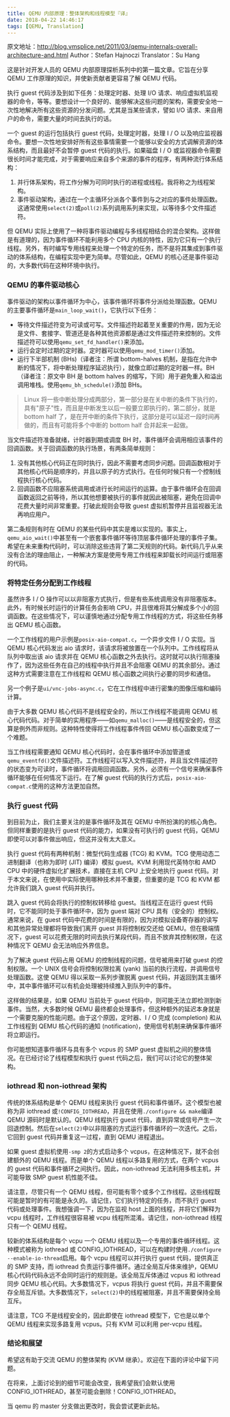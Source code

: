 ```yaml
---
title: QEMU 内部原理：整体架构和线程模型『译』
date: 2018-04-22 14:46:17
tags: [QEMU, Translation]
---
```

原文地址：http://blog.vmsplice.net/2011/03/qemu-internals-overall-architecture-and.html
Author：Stefan Hajnoczi
Translator：Su Hang

这是针对开发人员的 QEMU 内部原理探析系列中的第一篇文章。它旨在分享 QEMU 工作原理的知识，并使新贡献者更容易了解 QEMU 代码。

执行 guest 代码涉及到如下任务：处理定时器、处理 I/O 请求、响应虚拟机监视器的命令，等等。要想设计一个良好的、能够解决这些问题的架构，需要安全地一次性地解决所有这些资源的分发问题。尤其是当某些请求，譬如 I/O 请求、来自用户的命令，需要大量的时间去执行的话。

一个 guest 的运行包括执行 guest 代码，处理定时器，处理 I / O 以及响应监视器命令。要想一次性地安排好所有这些事情需要一个能够以安全的方式调解资源的体系结构，而且最好不会暂停 guest 代码的执行。如果磁盘 I / O 或监视器命令需要很长时间才能完成，对于需要响应来自多个来源的事件的程序，有两种流行体系结构：

1. 并行体系架构，将工作分解为可同时执行的进程或线程。我将称之为线程架构。
2.  事件驱动架构，通过在一个主循环分派各个事件到与之对应的事件处理函数。这通常使用`select(2)`或`poll(2)`系列调用系列来实现，以等待多个文件描述符。

但 QEMU 实际上使用了一种将事件驱动编程与多线程相结合的混合架构。这样做是有道理的，因为事件循环不能利用多个 CPU 内核的特性，因为它只有一个执行线程。另外，有时编写专用线程来处理一个特定的任务，而不是将其集成到事件驱动的体系结构，在编程实现中更为简单。尽管如此，QEMU 的核心还是事件驱动的，大多数代码在这种环境中执行。

### QEMU 的事件驱动核心

事件驱动的架构以事件循环为中心，该事件循环将事件分派给处理函数。QEMU 的主要事件循环是`main_loop_wait()`，它执行以下任务：

* 等待文件描述符变为可读或可写。文件描述符起着至关重要的作用，因为无论是文件、套接字、管道还是各种其他资源都是通过文件描述符来控制的。文件描述符可以使用`qemu_set_fd_handler()`来添加。
* 运行会定时过期的定时器。定时器可以使用`qemu_mod_timer()`添加。
* 运行下半部机制 (BHs)（译者注：所谓 bottom-halves 机制，是指在允许中断的情况下，将中断处理程序延迟执行），就像立即过期的定时器一样。BH（译者注：原文中 BH 是 bottom halves 的缩写，下同）用于避免重入和溢出调用堆栈。使用`qemu_bh_schedule()`添加 BHs。

> Linux 将一些中断处理分成两部分，第一部分是在关中断的条件下执行的，具有"原子"性，而且是中断发生以后一般要立即执行的，第二部分，就是 bottom half 了，是在开中断的条件下执行，这部分是可以延迟一段时间再做的，而且有可能将多个中断的 bottom half 合并起来一起做。

当文件描述符准备就绪，计时器到期或调度 BH 时，事件循环会调用相应该事件的回调函数。关于回调函数的执行场景，有两条简单规则：
1.  没有其他核心代码正在同时执行，因此不需要考虑同步问题。回调函数相对于其他核心代码是顺序的，并且以原子的方式执行。在任何时候只有一个控制线程执行核心代码。
2.  回调函数不应阻塞系统调用或进行长时间运行的运算。由于事件循环会在回调函数返回之前等待，所以其他想要被执行的事件就因此被阻塞，避免在回调中花费大量时间非常重要。打破此规则会导致 guest 虚拟机暂停并且监视器无法再响应用户。

第二条规则有时在 QEMU 的某些代码中其实是难以实现的。事实上，`qemu_aio_wait()`中甚至有一个嵌套事件循环等待顶层事件循环处理的事件子集。希望在未来重构代码时，可以消除这些违背了第二天规则的代码。新代码几乎从来没有合法的理由阻止，一种解决方案是使用专用工作线程来卸载长时间运行或阻塞的代码。

### 将特定任务分配到工作线程

虽然许多 I / O 操作可以以非阻塞方式执行，但是有些系统调用没有非阻塞版本。此外，有时候长时运行的计算任务会影响 CPU，并且很难将其分解成多个小的回调函数。在这些情况下，可以谨慎地通过分配专用工作线程的方式，将这些任务移出 QEMU 核心函数。

一个工作线程的用户示例是`posix-aio-compat.c`，一个异步文件 I / O 实现。当 QEMU 核心代码发出 aio 请求时，该请求将被放置在一个队列中。工作线程将从队列中取出该 aio 请求并在 QEMU 核心函数之外去执行。这时就可以执行阻塞操作了，因为这些任务在自己的线程中执行并且不会阻塞 QEMU 的其余部分。通过这种方式需要注意在工作线程和 QEMU 核心函数之间执行必要的同步和通信。

另一个例子是`ui/vnc-jobs-async.c`，它在工作线程中进行密集的图像压缩和编码计算。

由于大多数 QEMU 核心代码不是线程安全的，所以工作线程不能调用 QEMU 核心代码代码。对于简单的实用程序——如`qemu_malloc()`——是线程安全的，但这算是例外而非规则。这种特性使得将工作线程事件传回 QEMU 核心函数变成了一个难题。

当工作线程需要通知 QEMU 核心代码时，会在事件循环中添加管道或`qemu_eventfd()`文件描述符。工作线程可以写入文件描述符，并且当文件描述符的状态变为可读时，事件循环将调用回调函数。另外，必须有一个信号来确保事件循环能够在任何情况下运行。在了解 guest 代码的执行方式后，`posix-aio-compat.c`使用的这种方法更加自然。

### 执行 guest 代码

到目前为止，我们主要关注的是事件循环及其在 QEMU 中所扮演的的核心角色。但同样重要的是执行 guest 代码的能力，如果没有可执行的 guest 代码，QEMU 即使可以对事件做出响应，但这并没有太大意义。

执行 guest 代码有两种机制：微型代码生成器 (TCG) 和 KVM。TCG 使用动态二进制翻译（也称为即时 (JIT) 编译）模拟 guest。KVM 利用现代英特尔和 AMD CPU 中的硬件虚拟化扩展技术，直接在主机 CPU 上安全地执行 guest 代码。对于本文来说，在使用中实际使用哪种技术并不重要，但重要的是 TCG 和 KVM 都允许我们跳入 guest 代码并执行。

跳入 guest 代码会将执行的控制权转移给 guest。当线程正在运行 guest 代码时，它不能同时处于事件循环中，因为 guest 端对 CPU 具有（安全的）控制权。通常来说，在 guest 代码中花费的时间是有限的，因为对模拟设备寄存器的读写和其他异常处理都将导致我们离开 guest 并将控制权交还给 QEMU。但在极端情况下，guest 可以花费无限的时间去执行某段代码，而且不放弃其控制权限，在这种情况下 QEMU 会无法响应外界信息。

为了解决 guest 代码占用 QEMU 的控制线程的问题，信号被用来打破 guest 的控制权限。一个 UNIX 信号会将控制权限拉离 (yank) 当前的执行流程，并调用信号处理函数。这使 QEMU 得以采取一系列步骤脱离 guest 代码，并返回到其主循环中，其中事件循环可以有机会处理被持续推入到队列中的事件。

这样做的结果是，如果 QEMU 当前处于 guest 代码中，则可能无法立即检测到新事件。当然，大多数时候 QEMU 最终都会处理事件，但这种额外的延迟本身就是一个需要克服的性能问题。由于这个原因，定时器、I / O 完成 (completion) 和从工作线程到 QEMU 核心代码的通知 (notification)，使用信号机制来确保事件循环将立即运行。

你可能想知道事件循环与具有多个 vcpus 的 SMP guest 虚拟机之间的整体情况。在已经讨论了线程模型和执行 guest 代码之后，我们可以讨论它的整体架构。

### iothread 和 non-iothread 架构

传统的体系结构是单个 QEMU 线程来执行 guest 代码和事件循环。这个模型也被称为非 iothread 或`!CONFIG_IOTHREAD`，并且在使用`./configure
&&
make`编译 QEMU 源码时是默认的。QEMU 线程执行 guest 代码，直到异常或信号产生一次回退控制。然后在`select(2)`中以非阻塞的方式运行事件循环的一次迭代。之后，它回到 guest 代码并重复这一过程，直到 QEMU 进程退出。

如果 guest 虚拟机使用`-smp 2`的方式启动多个 vcpus，在这种情况下，就不会创建额外的 QEMU 线程。而是单个 QEMU 线程以多路复用的方式，在两个 vcpus 的 guest 代码和事件循环之间执行。因此，non-iothread 无法利用多核主机，并可能导致 SMP guest 机性能不佳。

请注意，尽管只有一个 QEMU 线程，但可能有零个或多个工作线程。这些线程既可能是暂时的有可能是永久的。请记住，它们执行特定的任务，而不执行 guest 代码或处理事件。我想强调一下，因为在监视 host 上面的线程，并将它们解释为 vcpu 线程时，工作线程很容易被 vcpu 线程所混淆。请记住，non-iothread 线程只有一个 QEMU 线程。

较新的体系结构是每个 vcpu 一个 QEMU 线程以及一个专用的事件循环线程。这种模式被称为 iothread 或 CONFIG_IOTHREAD，可以在构建时使用`./configure --enable-io-thread`启用。每个 vcpu 线程可以并行执行 guest 代码，提供真正的 SMP 支持，而 iothread 负责运行事件循环。通过全局互斥体来维护，QEMU 核心代码代码永远不会同时运行的规则是。该全局互斥体通过 vcpus 和 iothread 同步 QEMU 核心代码。大多数情况下，vcpus 将执行 guest 代码，并且不需要保存全局互斥锁。大多数情况下，`select(2)`中的线程被阻塞，并且不需要保持全局互斥。

请注意，TCG 不是线程安全的，因此即使在 iothread 模型下，它也是以单个 QEMU 线程来实现多路复用 vcpus。只有 KVM 可以利用 per-vcpu 线程。

### 结论和展望
希望这有助于交流 QEMU 的整体架构 (KVM 继承）。欢迎在下面的评论中留下问题。

在将来，上面讨论到的细节可能会改变，我希望我们会默认使用 CONFIG_IOTHREAD，甚至可能会删除！CONFIG_IOTHREAD。

当 qemu 的 master 分支做出更改时，我会尝试更新此帖。
